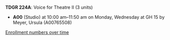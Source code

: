 **TDGR 224A**: Voice for Theatre II (3 units)

- **A00** (Studio) at 10:00 am–11:50 am on Monday, Wednesday at GH 15 by Meyer, Ursula (A00765508)

[Enrollment numbers over time](./TDGR224A.tsv)
